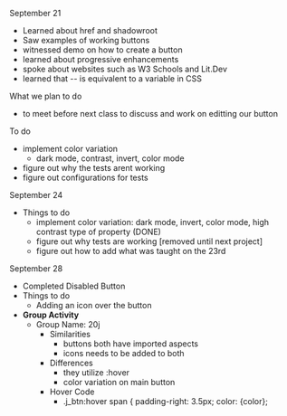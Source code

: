 September 21
- Learned about href and shadowroot
- Saw examples of working buttons
- witnessed demo on how to create a button
- learned about progressive enhancements 
- spoke about websites such as W3 Schools and Lit.Dev
- learned that -- is equivalent to a variable in CSS

What we plan to do
- to meet before next class to discuss and work on editting our button

To do
- implement color variation
    - dark mode, contrast, invert, color mode
- figure out why the tests arent working
- figure out configurations for tests

September 24
- Things to do
    - implement color variation: dark mode, invert, color mode, high contrast type of property (DONE)
    - figure out why tests are working [removed until next project]
    - figure out how to add what was taught on the 23rd

September 28
- Completed Disabled Button
- Things to do
    - Adding an icon over the button
- **Group Activity**
    - Group Name: 20j
        - Similarities
            - buttons both have imported aspects
            - icons needs to be added to both
        - Differences
            - they utilize :hover
            - color variation on main button
        - Hover Code
            - .j_btn:hover span {
                padding-right: 3.5px;
                color: {color};
